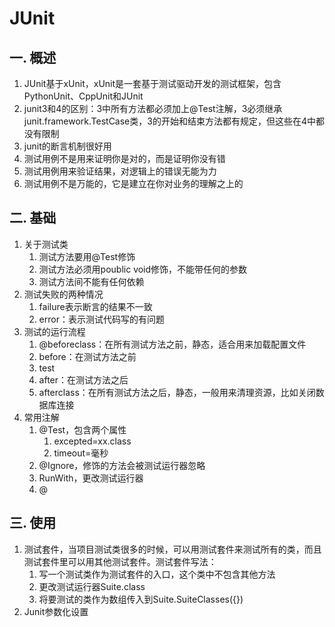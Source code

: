 # JUnit
## 一. 概述
1. JUnit基于xUnit，xUnit是一套基于测试驱动开发的测试框架，包含PythonUnit、CppUnit和JUnit
2. junit3和4的区别：3中所有方法都必须加上@Test注解，3必须继承junit.framework.TestCase类，3的开始和结束方法都有规定，但这些在4中都没有限制
3. junit的断言机制很好用
4. 测试用例不是用来证明你是对的，而是证明你没有错
5. 测试用例用来验证结果，对逻辑上的错误无能为力
6. 测试用例不是万能的，它是建立在你对业务的理解之上的
## 二. 基础
1. 关于测试类
    1. 测试方法要用@Test修饰
    2. 测试方法必须用poublic void修饰，不能带任何的参数
    3. 测试方法间不能有任何依赖
2. 测试失败的两种情况
    1. failure表示断言的结果不一致
    2. error：表示测试代码写的有问题
3. 测试的运行流程
    1. @beforeclass：在所有测试方法之前，静态，适合用来加载配置文件
    2. before：在测试方法之前
    3. test
    4. after：在测试方法之后
    5. afterclass：在所有测试方法之后，静态，一般用来清理资源，比如关闭数据库连接
4. 常用注解
    1. @Test，包含两个属性
        1. excepted=xx.class
        2. timeout=毫秒
    2. @Ignore，修饰的方法会被测试运行器忽略
    3. RunWith，更改测试运行器
    4. @
## 三. 使用
1. 测试套件，当项目测试类很多的时候，可以用测试套件来测试所有的类，而且测试套件里可以用其他测试套件。测试套件写法：
    1. 写一个测试类作为测试套件的入口，这个类中不包含其他方法
    2. 更改测试运行器Suite.class
    3. 将要测试的类作为数组传入到Suite.SuiteClasses({})
2. Junit参数化设置

